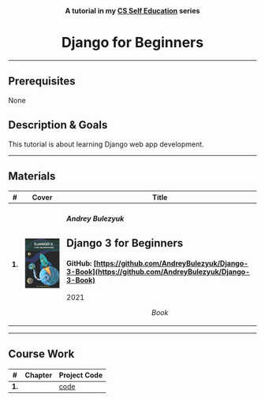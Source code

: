 <div align="center">
  <b>A tutorial in my <a href="https://github.com/abeerration/CS-Self-Education">CS Self Education</a> series</b>
  <h1>Django for Beginners</h1>
</div>

---

## Prerequisites

None

## Description & Goals

This tutorial is about learning Django web app development.

---

## Materials

| # | Cover | Title |
| ----------- | ----------- | ----------- |
| **1.** | ![](django3book.jpg) | <h4><i>Andrey Bulezyuk</i></h4><h2>Django 3 for Beginners</h2><h4>GitHub: [https://github.com/AndreyBulezyuk/Django-3-Book](https://github.com/AndreyBulezyuk/Django-3-Book)</h4><p>2021</p><p align="center"><i>Book</i></p> |

---

## Course Work

| # | Chapter | Project Code |
| ----------- | ----------- | ----------- |
| **1.** |  | [code](https://github.com/abeerration/Django-for-Beginners/tree/main/) |
